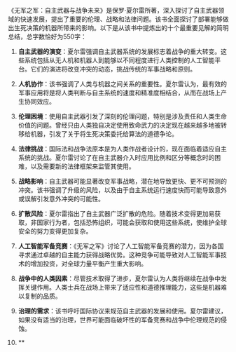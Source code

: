 《无军之军：自主武器与战争未来》是保罗·夏尔雷所著，深入探讨了自主武器领域的快速发展，提出了重要的伦理、战略和法律问题。该书全面探讨了部署能够做出生死决策的机器所带来的影响。以下是从该书中提炼出的十个最重要见解的简明总结，总字数恰好为550字：

1. **自主武器的演变**：夏尔雷强调自主武器系统的发展标志着战争的重大转变。这些系统包括从无人机和机器人到能够以不同程度进行人类控制的人工智能平台。它们的演进将改变冲突的动态，挑战传统的军事战略和原则。

2. **人机协作**：该书强调了人类与机器之间关系的重要性。夏尔雷认为，最有效的军事应用将是将人类判断与自主系统的速度和精准度相结合，从而在战场上产生协同效应。

3. **伦理困境**：使用自主武器引发了深刻的伦理问题，特别是涉及责任和人类生命价值的问题。曾经只由人类独自决定使用致命武力的决定现在越来越多地被转移给机器，引发了关于将生死决策委托给算法的道德争论。

4. **法律挑战**：国际法和战争法原本是为人类作战者设计的，现在面临着适应自主系统的挑战。夏尔雷讨论了在自主武器介入时应用比例和区分等概念时的困难，以及需要新的法律框架来监管其使用。

5. **战略影响**：自主武器可能显著改变军事战略，潜在地导致更快、更不可预测的冲突。该书强调了升级的风险，以及由于自主系统运行速度快而可能导致意外或误解引发意外冲突的可能性。

6. **扩散风险**：夏尔雷指出了自主武器广泛扩散的危险。随着技术变得更加易获取，非国家行为者，包括恐怖组织，可能会获取和使用这些系统，使维护全球安全的努力变得更加复杂。

7. **人工智能军备竞赛**：《无军之军》讨论了人工智能军备竞赛的潜力，因为各国寻求通过卓越的自主能力获得战略优势。这种竞争可能导致对人工智能军事技术的增加投资，对全球力量平衡产生重大影响。

8. **战争中的人类因素**：尽管技术取得了进步，夏尔雷认为人类将继续在战争中发挥关键作用。人类士兵在战场上带来了适应性和道德推理能力，这些是机器难以复制的品质。

9. **治理的需求**：该书呼吁国际协议来规范自主武器的发展和使用。夏尔雷建议，如果没有适当的治理，世界可能面临破坏性的军备竞赛和战争中伦理规范的侵蚀。

10. **